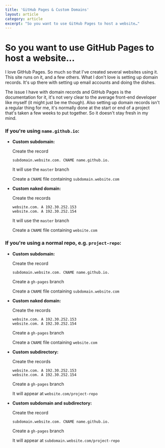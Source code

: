 ```yaml
---
title: 'GitHub Pages & Custom Domains'
layout: article
category: article
excerpt: "So you want to use GitHub Pages to host a website…"
---
```


# So you want to use GitHub Pages to host a website...

I love GitHub Pages. So much so that I've created several websites using it. This site runs on it, and a few others. What I don't love is setting up domain records. It's up there with setting up email accounts and doing the dishes.

The issue I have with domain records and GitHub Pages is the documentation for it, it's not very clear to the average front-end developer like myself (it might just be me though). Also setting up domain records isn't a regular thing for me, it's normally done at the start or end of a project that's taken a few weeks to put together. So it doesn't stay fresh in my mind.

### If you're using `name.github.io`:

- **Custom subdomain:**

  Create the record
  
  ```
  subdomain.website.com. CNAME name.github.io.
  ```

  It will use the `master` branch

  Create a `CNAME` file containing `subdomain.website.com`

- **Custom naked domain:**

  Create the records
  
  ```
  website.com. A 192.30.252.153
  website.com. A 192.30.252.154
  ```

  It will use the `master` branch

  Create a `CNAME` file containing `website.com`

### If you're using a normal repo, e.g. `project-repo`:

- **Custom subdomain:**

  Create the record
  
  ```
  subdomain.website.com. CNAME name.github.io.
  ```

  Create a `gh-pages` branch

  Create a `CNAME` file containing `subdomain.website.com`

- **Custom naked domain:**

  Create the records
  
  ```
  website.com. A 192.30.252.153
  website.com. A 192.30.252.154
  ```

  Create a `gh-pages` branch

  Create a `CNAME` file containing `website.com`

- **Custom subdirectory:**

  Create the records
  
  ```
  website.com. A 192.30.252.153
  website.com. A 192.30.252.154
  ```

  Create a `gh-pages` branch

  It will appear at `website.com/project-repo`

- **Custom subdomain and subdirectory:**

  Create the record
  
  ```
  subdomain.website.com. CNAME name.github.io.
  ```

  Create a `gh-pages` branch

  It will appear at `subdomain.website.com/project-repo`
